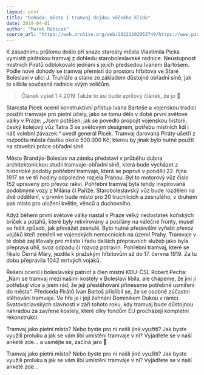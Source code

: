 ```yaml
---
layout: post
title: "Dohoda: město i tramvaj dojdou věčného klidu"
date: 2019-04-01
author: "Marek Rebicek"
source_url: "https://web.archive.org/web/20221202063749/https://www.piratibrandys.cz/clanek/2019-04-01-dohoda-mesto-i-tramvaj-dojdou-vecneho-klidu"
---
```

K zásadnímu průlomu došlo při snaze starosty města Vlastimila Picka vymístit pirátskou tramvaj z dohledu staroboleslavské radnice. Neústupnost místních Pirátů odblokovalo jednání s jejich předsedou Ivanem Bartošem. Podle nové dohody se tramvaj přemístí do prostoru hřbitova ve Staré Boleslavi v ulici J. Truhláře a stane ze základem důstojné obřadní síně, jak to slíbila současná radnice svým voličům.

> Článek vyšel 1.4.2019 Takže to asi bude aprílový článek, že jo 🙂

Starosta Picek ocenil konstruktivní přístup Ivana Bartoše a vojenskou tradici použití tramvaje pro pietní účely, jako se tomu dělo v době první světové války v Praze: „Jsem potěšen, jak se povedlo propojit vojenskou historii, český kolejový vůz Tatra 3 se světovým designem, potřebu místních lidí i náš volební závazek.“ uvedl generál Picek. Tramvaj darovaná Piráty ušetří z rozpočtu města částku okolo 500.000 Kč, kterou by jinak bylo nutné použít na stavební práce obřadní síně.

Město Brandýs-Boleslav na zámku představí v průběhu dubna architektonickou studii tramvaje-obřadní síně, která bude vycházet z historické podoby pohřební tramvaje, která se poprvé v pondělí 22. října 1917 se ve tři hodiny odpoledne rozjela Prahou. Byl to motorový vůz číslo 152 upravený pro převoz rakví. Pohřební tramvaj byla tehdy inspirovaná podobnými vozy z Milána či Paříže. Staroboleslavský vůz bude rozdělen na dvě oddělení, v prvním bude místo pro 20 truchlících a zesnulého, v druhém pak místo pro uložení květin, věnců a duchovního.

Když během první světové války nastal v Praze velký nedostatek koňských briček a potahů, které byly rekvírovány a posílány na válečné fronty, musel se řešit způsob, jak převážet zesnulé. Bylo nutné především vyřešit převoz vojáků kteří zemřeli ve vojenských nemocnicích na území Prahy. Tramvaje v té době zajišťovaly pro město i řadu dalších přepravních služeb jako byla přeprava uhlí, svoz odpadu či rozvoz potravin. Pohřební tramvaj, které se říkalo Černá Máry, jezdila k pražským hřbitovům až do 17. června 1919. Za tu dobu přepravila 1042 mrtvých vojáků.

Řešení ocenil i boleslavský patriot a člen místní KDU-ČSL Robert Pecha: „Nám se tramvaj mezi našimi kostely v Boleslavi líbila, ale chápeme, že jiní ji potřebují více a jsem rád, že její přestěhování přineseme potřebné usmíření do města“. Předseda Pirátů Ivan Bartoš přislíbil se, že se osobně zúčastní stěhování tramvaje. Ve hře je i její žehnání Dominikem Dukou v rámci Svatováclavských slavností v září tohoto roku, kdy tramvaj bude důstojnou náhradou za zavřené kostely, které díky fondům EU procházejí kompletní rekonstrukcí.

Tramvaj jako pietní místo? Nebo byste pro ni našli jiné využití? Jak byste využili proluku a jak se vám líbí umístění tramvaje v ní? Vyjádřete se v naší anketě zde… a usmějte se, začíná jaro 🙂

Tramvaj jako pietní místo? Nebo byste pro ni našli jiné využití? Jak byste využili proluku a jak se vám líbí umístění tramvaje v ní? Vyjádřete se v naší anketě zde…
